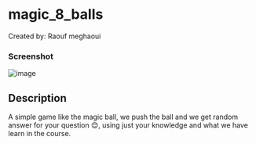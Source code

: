 # magic_8_balls
Created by: Raouf meghaoui

### Screenshot
![image](https://user-images.githubusercontent.com/72553155/200552229-50c3fe81-8ee6-4201-81c6-c791a9f25342.png)

## Description
A simple game like the magic ball, we push the ball and we get random answer for your question 😊, using just your knowledge and what we have learn in the course.
